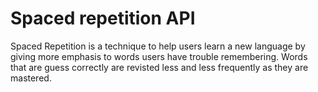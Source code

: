 # Spaced repetition API

Spaced Repetition is a technique to help users learn a new language by giving more emphasis to words users have trouble remembering. Words that are guess correctly are revisted less and less frequently as they are mastered. 






